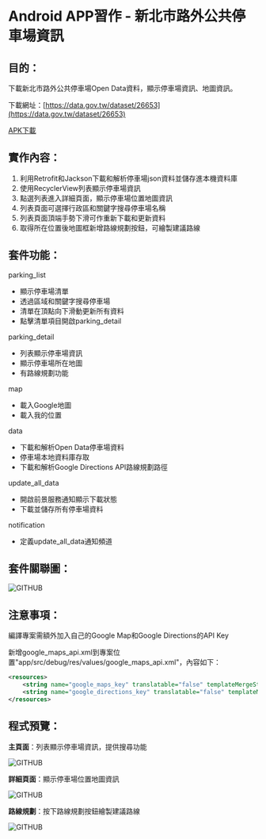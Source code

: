 # Android APP習作 - 新北市路外公共停車場資訊

## 目的：

下載新北市路外公共停車場Open Data資料，顯示停車場資訊、地圖資訊。

下載網址：[https://data.gov.tw/dataset/26653](https://data.gov.tw/dataset/26653)

[APK下載](https://github.com/mingmintang/NewTaipeiPublicParking/raw/master/apk/parking.apk "parking.apk")

## 實作內容：

1. 利用Retrofit和Jackson下載和解析停車場json資料並儲存進本機資料庫
2. 使用RecyclerView列表顯示停車場資訊
3. 點選列表進入詳細頁面，顯示停車場位置地圖資訊
4. 列表頁面可選擇行政區和關鍵字搜尋停車場名稱
5. 列表頁面頂端手勢下滑可作重新下載和更新資料
6. 取得所在位置後地圖框新增路線規劃按鈕，可繪製建議路線

## 套件功能：

parking_list

* 顯示停車場清單
* 透過區域和關鍵字搜尋停車場
* 清單在頂點向下滑動更新所有資料
* 點擊清單項目開啟parking_detail

parking_detail

* 列表顯示停車場資訊
* 顯示停車場所在地圖
* 有路線規劃功能

map

* 載入Google地圖
* 載入我的位置

data

* 下載和解析Open Data停車場資料
* 停車場本地資料庫存取
* 下載和解析Google Directions API路線規劃路徑

update_all_data

* 開啟前景服務通知顯示下載狀態
* 下載並儲存所有停車場資料

notification

* 定義update_all_data通知頻道

## 套件關聯圖：

![GITHUB](https://github.com/mingmintang/NewTaipeiPublicParking/blob/master/image/package_relationship.jpg "套件關聯圖")

## 注意事項：

編譯專案需額外加入自己的Google Map和Google Directions的API Key

新增google_maps_api.xml到專案位置"app/src/debug/res/values/google_maps_api.xml"，內容如下：

```xml
<resources>
    <string name="google_maps_key" translatable="false" templateMergeStrategy="preserve">YOUR_MAP_KEY</string>
    <string name="google_directions_key" translatable="false" templateMergeStrategy="preserve">YOUR_DIRECTIONS_KEY</string>
</resources>
```

## 程式預覽：

**主頁面**：列表顯示停車場資訊，提供搜尋功能

![GITHUB](https://github.com/mingmintang/NewTaipeiPublicParking/blob/master/image/main_page.jpg "主視窗")

**詳細頁面**：顯示停車場位置地圖資訊

![GITHUB](https://github.com/mingmintang/NewTaipeiPublicParking/blob/master/image/detail_page.jpg "詳細頁面")

**路線規劃**：按下路線規劃按鈕繪製建議路線

![GITHUB](https://github.com/mingmintang/NewTaipeiPublicParking/blob/master/image/routes.jpg "路線規劃")
